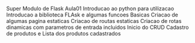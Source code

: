 Super Modulo de Flask 
Aula01 
Introducao ao python para utilizacao 
Introducao a biblioteca FLAsk e algumas funcoes Basicas
Criacao de algumas pagina estaticas
Criacao de routas estaticas
Criacao de rotas dinamicas com parametros de entrada incluidos
Inicio do CRUD 
Cadastro de produtos e Lista dos produtos cadastrados
